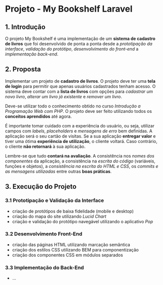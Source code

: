 # Projeto - My Bookshelf Laravel

## 1. Introdução

O projeto My Bookshelf é uma implementação de um **sistema de cadastro de livros** que foi desenvolvido de ponta a ponta desde a *prototipação da interface*, *validação do protótipo*, *desenvolvimento do front-end* a *implementação back-end*.

## 2. Proposta

Implementar um projeto de **cadastro de livros**. O projeto deve ter uma **tela de login** para permitir que apenas usuários cadastrados tenham acesso. O sistema deve contar com a **lista de livros** com opções para *cadastrar um novo livro*, *alterar um livro já existente* e *remover um livro*.

Deve-se utilizar todo o conhecimento obtido no curso *Introdução a Programação Web com PHP*. O projeto deve ser feito utilizando todos os **conceitos aprendidos** até agora.

É importante tomar cuidado com a experiência do usuário, ou seja, utilizar campos com *labels*, *placeholders* e *mensagens de erro* bem definidas. A aplicação será o seu cartão de visitas. Se a sua aplicação **entregar valor** e tiver uma ótima **experiência de utilização**, o cliente voltará. Caso contrário, o cliente **não retornará** à sua aplicação.

Lembre-se que tudo **contará na avaliação**. A consistência nos *nomes dos componentes* da aplicação, a consistência na *escrita do código* (variáveis, funções e objetos), a *consistência na escrita do HTML e CSS*, os *commits e as mensagens utilizadas* entre outras **boas práticas**.

## 3. Execução do Projeto

### 3.1 Prototipação e Validação da Interface

* criação de protótipos de baixa fidelidade (mobile e desktop)
* criação do mapa do site utilizando *Lucid Chart*
* criação e validação do protótipo navegável utilizando o aplicativo *Pop*

### 3.2 Desenvolvimento Front-End

* criação das páginas HTML utilizando marcação semântica
* criação dos estilos CSS utilizando BEM para componentização
* criação dos componentes CSS em módulos separados
  
### 3.3 Implementação do Back-End

* ...
